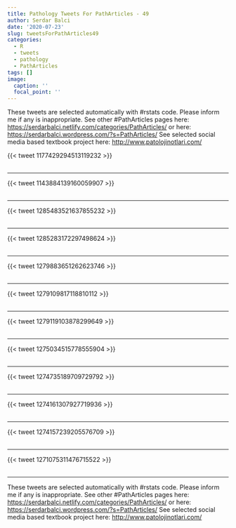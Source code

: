 ```yaml
---
title: Pathology Tweets For PathArticles - 49
author: Serdar Balci
date: '2020-07-23'
slug: tweetsForPathArticles49
categories:
  - R
  - tweets
  - pathology
  - PathArticles
tags: []
image:
  caption: ''
  focal_point: ''
---
```



These tweets are selected automatically with #rstats code. Please inform me if any is inappropriate.
See other #PathArticles pages here: https://serdarbalci.netlify.com/categories/PathArticles/  or here: https://serdarbalci.wordpress.com/?s=PathArticles/ 
See selected social media based textbook project here: http://www.patolojinotlari.com/

{{< tweet 1177429294513119232 >}}
<br>
<br>
<hr>
{{< tweet 1143884139160059907 >}}
<br>
<br>
<hr>
{{< tweet 1285483521637855232 >}}
<br>
<br>
<hr>
{{< tweet 1285283172297498624 >}}
<br>
<br>
<hr>
{{< tweet 1279883651262623746 >}}
<br>
<br>
<hr>
{{< tweet 1279109817118810112 >}}
<br>
<br>
<hr>
{{< tweet 1279119103878299649 >}}
<br>
<br>
<hr>
{{< tweet 1275034515778555904 >}}
<br>
<br>
<hr>
{{< tweet 1274735189709729792 >}}
<br>
<br>
<hr>
{{< tweet 1274161307927719936 >}}
<br>
<br>
<hr>
{{< tweet 1274157239205576709 >}}
<br>
<br>
<hr>
{{< tweet 1271075311476715522 >}}
<br>
<br>
<hr>


These tweets are selected automatically with #rstats code. Please inform me if any is inappropriate.
See other #PathArticles pages here: https://serdarbalci.netlify.com/categories/PathArticles/  or here: https://serdarbalci.wordpress.com/?s=PathArticles/ 
See selected social media based textbook project here: http://www.patolojinotlari.com/
